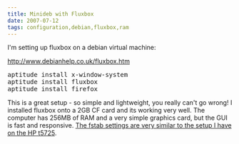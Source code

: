 ```yaml
---
title: Minideb with Fluxbox
date: 2007-07-12
tags: configuration,debian,fluxbox,ram
---
```

I'm setting up fluxbox on a debian virtual machine:

<a href="http://www.debianhelp.co.uk/fluxbox.htm">http://www.debianhelp.co.uk/fluxbox.htm</a>

<pre class="sh_sh">
aptitude install x-window-system
aptitude install fluxbox
aptitude install firefox</pre>

This is a great setup - so simple and lightweight, you really can't go wrong! I installed fluxbox onto a 2GB CF card and its working very well. The computer has 256MB of RAM and a very simple graphics card, but the GUI is fast and responsive. <a href="http://www.docunext.com/2007/07/hp-t5725-thin-client.html">The fstab settings are very similar to the setup I have on the HP t5725</a>.

